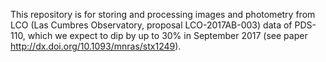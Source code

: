 This repository is for storing and processing images and photometry from LCO (Las Cumbres Observatory, proposal LCO-2017AB-003) data of PDS-110, which we expect to dip by up to 30% in September 2017 (see paper http://dx.doi.org/10.1093/mnras/stx1249).
